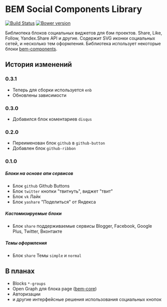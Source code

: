 # BEM Social Components Library
[![Build Status](https://travis-ci.org/bem-incubator/bem-social.svg?branch=master)](https://travis-ci.org/bem-incubator/bem-social)
[![Bower version](https://badge.fury.io/bo/bem-social.svg)](http://badge.fury.io/bo/bem-social)

Библиотека блоков социальных виджетов для бэм проектов. Share, Like, Follow,
Yandex.Share API и другие. Содержит SVG иконки социальных сетей, и несколько
тем оформления. Библиотека использует некоторые блоки [bem-components](http://github.com/bem/bem-components).

## История изменений

### 0.3.1

- Теперь для сборки используется `enb`
- Обновлены зависимости

### 0.3.0

- Добавился блок коментариев `disqus`

### 0.2.0

- Переименован блок `github` в `github-button`
- Добавлен блок `github-ribbon`

### 0.1.0

##### Блоки на основе апи сервисов

- Блок `github` Github Buttons
- Блок `twitter` кнопки "твитнуть", виджет "твит"
- Блок `vk` Лайк
- Блок `yashare` "Поделиться" от Яндекса

##### Кастомизируемые блоки

- Блок `share` поддерживаемые сервисы Blogger, Facebook, Google Plus, Twitter, Вконтакте

##### Темы оформления

- Блок `share` Темы `simple` и `normal`

## В планах

+ Blocks `*-groups`
+ Open Graph для блока page ([bem-core](http://github.com/bem/bem-core))
+ Авторизации
+ и другие интерфейсные решения использования социальных кнопок
